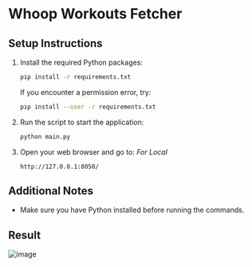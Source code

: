 # Whoop Workouts Fetcher

## Setup Instructions

1. Install the required Python packages:

    ```bash
    pip install -r requirements.txt
    ```

    If you encounter a permission error, try:

    ```bash
    pip install --user -r requirements.txt
    ```

2. Run the script to start the application:

    ```bash
    python main.py
    ```

3. Open your web browser and go to:
       _For Local_

    ```
    http://127.0.0.1:8050/ 
    ```

## Additional Notes

- Make sure you have Python installed before running the commands.


## Result
![image](https://github.com/user-attachments/assets/5d633f5e-e089-4c90-9d07-42eb32230cd8)

